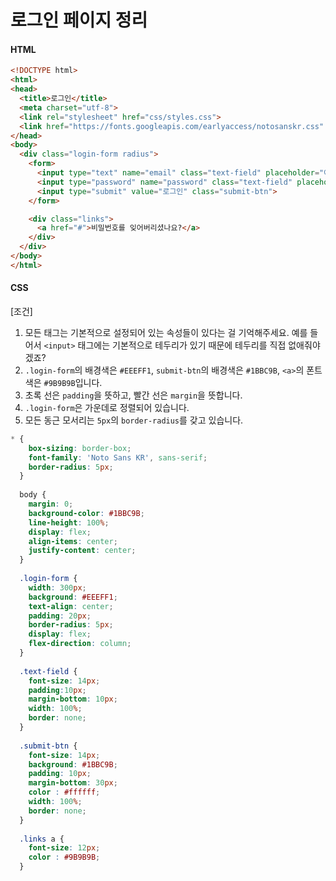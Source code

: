 # 로그인 페이지 정리

#### HTML

```html
<!DOCTYPE html>
<html>
<head>
  <title>로그인</title>
  <meta charset="utf-8">
  <link rel="stylesheet" href="css/styles.css">
  <link href="https://fonts.googleapis.com/earlyaccess/notosanskr.css" rel="stylesheet">
</head>
<body>
  <div class="login-form radius">
    <form>
      <input type="text" name="email" class="text-field" placeholder="아이디">
      <input type="password" name="password" class="text-field" placeholder="비밀번호">
      <input type="submit" value="로그인" class="submit-btn">
    </form>

    <div class="links">
      <a href="#">비밀번호를 잊어버리셨나요?</a>
    </div>
  </div>
</body>
</html>
```

#### CSS

[조건]

1. 모든 태그는 기본적으로 설정되어 있는 속성들이 있다는 걸 기억해주세요. 예를 들어서 `<input>` 태그에는 기본적으로 테두리가 있기 때문에 테두리를 직접 없애줘야겠죠?
2. `.login-form`의 배경색은 `#EEEFF1`, `submit-btn`의 배경색은 `#1BBC9B`, `<a>`의 폰트색은 `#9B9B9B`입니다.
3. 초록 선은 `padding`을 뜻하고, 빨간 선은 `margin`을 뜻합니다.
4. `.login-form`은 가운데로 정렬되어 있습니다.
5. 모든 동근 모서리는 `5px`의 `border-radius`를 갖고 있습니다.

```css
* {
    box-sizing: border-box;
    font-family: 'Noto Sans KR', sans-serif;
    border-radius: 5px;
  }
  
  body {
    margin: 0;
    background-color: #1BBC9B;
    line-height: 100%;
    display: flex;
    align-items: center;
    justify-content: center;
  }
  
  .login-form {
    width: 300px;
    background: #EEEFF1;
    text-align: center;
    padding: 20px;
    border-radius: 5px;
    display: flex;
    flex-direction: column;
  }
  
  .text-field {
    font-size: 14px;
    padding:10px;
    margin-bottom: 10px;
    width: 100%;
    border: none;
  }
  
  .submit-btn {
    font-size: 14px;
    background: #1BBC9B;
    padding: 10px;
    margin-bottom: 30px;
    color : #ffffff;
    width: 100%;
    border: none;
  }
  
  .links a {
    font-size: 12px;
    color : #9B9B9B;
  }
```

